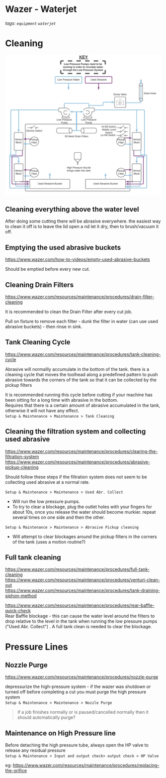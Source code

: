 # Wazer - Waterjet

###### tags: `equipment` `waterjet`

# Cleaning

![](https://github.com/fablabedp/fablabedp-wiki/raw/main/images/wazer_low_pressure_system.png)


## Cleaning everything above the water level

After doing some cutting there will be abrasive everywhere. the easiest way to clean it off is to leave the lid open a nd let it dry, then to brush/vacuum it off.

## Emptying the used abrasive buckets
https://www.wazer.com/how-to-videos/empty-used-abrasive-buckets

Should be emptied before every new cut.


## Cleaning Drain Filters
https://www.wazer.com/resources/maintenance/procedures/drain-filter-cleaning

It is recommended to clean the Drain Filter after every cut job.

Pull on fixture to remove each filter - dunk the filter in water (can use used abrasive buckets) - then rinse in sink.

## Tank Cleaning Cycle
https://www.wazer.com/resources/maintenance/procedures/tank-cleaning-cycle

Abrasive will normallly accumulate in the bottom of the tank.  there is a cleaning cycle that moves the toolhead along a predefined pattern to push abrasive towards the corners of the tank so that it can be collected by the pickup filters

It is recommended running this cycle before cutting if your machine has been sitting for a long time with abrasive in the bottom.  
Requires that there is a certain amount of abrasive accumulated in the tank, otherwise it will not have any effect.  
`Setup & Maintenance > Maintenance > Tank Cleaning`

## Cleaning the filtration system and collecting used abrasive
https://www.wazer.com/resources/maintenance/procedures/clearing-the-filtration-system  
https://www.wazer.com/resources/maintenance/procedures/abrasive-pickup-cleaning  

Should follow these steps if the filtration system does not seem to be collecting used abrasive at a normal rate.

`Setup & Maintenance > Maintenance > Used Abr. Collect`
 - Will run the low pressure pumps.
 - To try to clear a blockage, plug the outlet holes with your fingers for about 10s, once you release the water should become murkier.  repeat several times on one side and then the other.

`Setup & Maintenance > Maintenance > Abrasive Pickup cleaning`
- Will attempt to clear blockages around the pickup filters in the corners of the tank (uses a motion routine?)

## Full tank cleaning
https://www.wazer.com/resources/maintenance/procedures/full-tank-cleaning  
https://www.wazer.com/resources/maintenance/procedures/venturi-clean-out  
https://www.wazer.com/resources/maintenance/procedures/tank-draining-siphon-method

https://www.wazer.com/resources/maintenance/procedures/rear-baffle-quick-check  
Rear Baffle blockage - this can cause the water level around the filters to drop relative to the level in the tank when running the low pressure pumps ("Used Abr. Collect") .  A full tank clean is needed to clear the blockage.


# Pressure Lines

## Nozzle Purge
https://www.wazer.com/resources/maintenance/procedures/nozzle-purge

depressurize the high-pressure system - if the wazer was shutdown or turned off before completing a cut you must purge the high pressure system  
`Setup & Maintenance > Maintenance > Nozzle Purge`

> if a job finishes normally or is paused/cancelled normally then it should automatically purge?

## Maintenance on High Pressure line

Before detaching the high pressure tube, always open the HP valve to release any residual pressure  
`Setup & Maintenance > Input and output check> output check > HP Valve`

eg: https://www.wazer.com/resources/maintenance/procedures/replacing-the-orifice